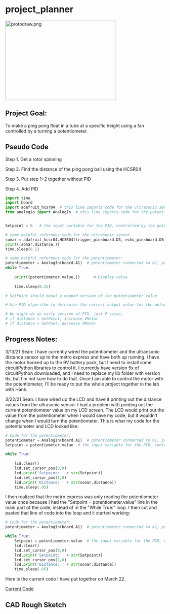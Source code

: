 # project_planner

[<img src="/images/protodraw.png" alt="protodraw.png" width="350" height="250">](/images/protodraw.png)

## Project Goal:

To make a ping pong float in a tube at a specific height using a fan controlled by a turning a potentiometer.

## Pseudo Code
Step 1. Get a rotor spinning

Step 2. Find the distance of the ping pong ball using the HCSR04

Step 3. Put step 1+2 together without PID

Step 4. Add PID

```python
import time
import board
import adafruit_hcsr04  # this line imports code for the ultrasonic sensor
from analogio import AnalogIn  # this line imports code for the potentiometer


Setpoint = 0   # the input variable for the PID, controlled by the potentiometer

# some helpful reference code for the ultrasonic sensor
sonar = adafruit_hcsr04.HCSR04(trigger_pin=board.D5, echo_pin=board.D6)   # this sets it up for use
print((sonar.distance,))
time.sleep(0.1)

# some helpful reference code for the potentiometer:
potentiometer = AnalogIn(board.A1)  # potentiometer connected to A1, power & ground
while True:
 
    print((potentiometer.value,))      # Display value
 
    time.sleep(0.25)          

# SetPoint should equal a mapped version of the potentiometer value

# Use PID algorithm to determine the correct output value for the motor

# We might do an early version of PID, just P value,
# if distance < SetPoint, increase VMotor
# if distance > SetPont, decrease VMotor
```

## Progress Notes:

3/13/21 Sean: I have currently wired the potentiometer and the ultransonic distance sensor up to the metro express and have both up running. I have the motor hooked up to the 9V battery pack, but I need to install some circuitPython libraries to control it. I currently have version 5x of circuitPython downloaded, and I need to replace my lib folder with version 6x, but I'm not sure how to do that. Once I am able to control the motor with the potentiometer, I'll be ready to put the whole project together in the lab with Hank.

3/22/21 Sean: I have wired up the LCD and have it printing out the distance values from the ultrasonic sensor. I had a problem with printing out the current potentiometer value on my LCD screen. The LCD would print out the value from the potentiometer when I would save my code, but it wouldn't change when I would turn the potentiometer. This is what my code for the potentiometer and LCD looked like:
```python
# Code for the potentiometer:
potentiometer = AnalogIn(board.A1)  # potentiometer connected to A1, power & ground
Setpoint = potentiometer.value  # the input variable for the PID, controlled by the potentiometer

while True:
 
    lcd.clear()
    lcd.set_cursor_pos(0,0)
    lcd.print('Setpoint: ' + str(Setpoint))
    lcd.set_cursor_pos(1,0)
    lcd.print('Distance: ' + str(sonar.distance))
    time.sleep(.05)
```
I then realized that the metro express was only reading the potentiometer value once because I had the "Setpoint = potentiometer.value" line in the main part of the code, instead of in the "While True:" loop. I then cut and pasted that line of code into the loop and it started working:
```python
# Code for the potentiometer:
potentiometer = AnalogIn(board.A1)  # potentiometer connected to A1, power & ground

while True:
    Setpoint = potentiometer.value  # the input variable for the PID, controlled by the potentiometer
    lcd.clear()
    lcd.set_cursor_pos(0,0)
    lcd.print('Setpoint: ' + str(Setpoint))
    lcd.set_cursor_pos(1,0)
    lcd.print('Distance: ' + str(sonar.distance))
    time.sleep(.05)
```

Here is the current code I have put together on March 22. 

[Current Code](https://github.com/hpowers82/project_planner/blob/main/March-22-Code.py)

## CAD Rough Sketch
